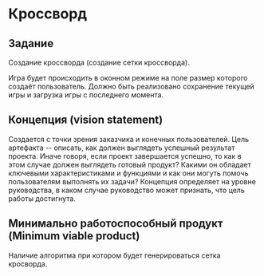 # Кроссворд

## Задание
Создание кроссворда (создание сетки кроссворда).

Игра будет происходить в оконном режиме на поле размер которого создаёт пользователь. Должно быть реализовано сохранение текущей игры и загрузка игры с последнего момента. 

## Концепция (vision statement) 
Создается с точки зрения заказчика и конечных пользователей. Цель артефакта -- описать, как должен выглядеть успешный результат проекта. Иначе говоря, если проект завершается успешно, то как в этом случае должен выглядеть готовый продукт? Какими он обладает ключевыми характеристиками и функциями и как они могуть помочь пользователям выполнять их задачи? Концепция определяет на уровне руководства, в каком случае руководство может признать, что цель работы достигнута.

## Минимально работоспособный продукт (Minimum viable product)
Наличие алгоритма при котором будет генерироваться сетка кросворда.
